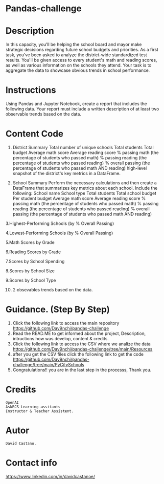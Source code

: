 # Pandas-challenge

# Description
In this capacity, you'll be helping the school board and mayor make strategic decisions regarding future school budgets and priorities.
As a first task, you've been asked to analyze the district-wide standardized test results. You'll be given access to every student's math and reading scores, as well as various information on the schools they attend. Your task is to aggregate the data to showcase obvious trends in school performance.

# Instructions
Using Pandas and Jupyter Notebook, create a report that includes the following data. Your report must include a written description of at least two observable trends based on the data.

# Content Code
1. District Summary
    Total number of unique schools
    Total students
    Total budget
    Average math score
    Average reading score
    % passing math (the percentage of students who passed math)
    % passing reading (the percentage of students who passed reading)
    % overall passing (the percentage of students who passed math AND reading)
    high-level snapshot of the district's key metrics in a DataFrame.

2. School Summary
    Perform the necessary calculations and then create a DataFrame that summarizes key metrics about each school.
    Include the following:
    School name
    School type
    Total students
    Total school budget
    Per student budget
    Average math score
    Average reading score
    % passing math (the percentage of students who passed math)
    % passing reading (the percentage of students who passed reading)
    % overall passing (the percentage of students who passed math AND reading)

3.Highest-Performing Schools (by % Overall Passing) <!--Sort the schools by % Overall Passing in descending order -->  

4.Lowest-Performing Schools (by % Overall Passing)  <!--Sort the schools by % Overall Passing in ascending order -->

5.Math Scores by Grade  <!-- the average math score for students of each grade level (9th, 10th, 11th, 12th) at each school. -->

6.Reading Scores by Grade <!-- the average reading score for students of each grade level (9th, 10th, 11th, 12th) at each school. -->

7.Scores by School Spending <!-- calculate mean scores per spending range. -->

8.Scores by School Size   <!-- school performance based on school size (small, medium, or large). -->

9.Scores by School Type   <!-- school performance based on the "School Type". -->

10. 2 obsevables trends based on the data.

# Guidance. (Step By Step)
1. Click the following link to access the main repository https://github.com/Dav9nchi/pandas-challenge
2. Read the READ.ME to get informed about the project, Description, intructions how was develop, content & credits.
3. Click the following link to access the CSV where we analize the data https://github.com/Dav9nchi/pandas-challenge/tree/main/Resources
4. after you get the CSV files click the following link to get the code https://github.com/Dav9nchi/pandas-challenge/tree/main/PyCitySchools 
5. Congratulations!! you are in the last step in the processs, Thank you.

# Credits
    OpenAI
    AskBCS Learning assitants
    Instructor & Teacher Assistent.

# Autor
    David Castano.

# Contact info
https://www.linkedin.com/in/davidcastanoe/

